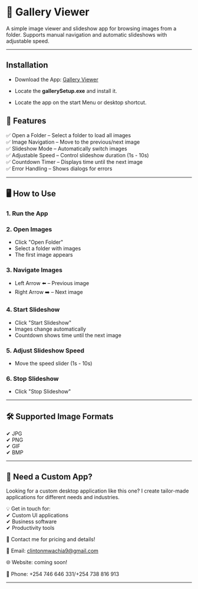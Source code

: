 # 📸 Gallery Viewer  
A simple image viewer and slideshow app for browsing images from a folder. 
Supports manual navigation and automatic slideshows with adjustable speed.  

---

## Installation

- Download the App: [Gallery Viewer](https://github.com/clinton-mwachia/Gallery/releases/tag/v1.0.0)

- Locate the **gallerySetup.exe** and install it.

- Locate the app on the start Menu or desktop shortcut.

## 🚀 Features  
✅ Open a Folder – Select a folder to load all images  
✅ Image Navigation – Move to the previous/next image  
✅ Slideshow Mode – Automatically switch images  
✅ Adjustable Speed – Control slideshow duration (1s - 10s)  
✅ Countdown Timer – Displays time until the next image  
✅ Error Handling – Shows dialogs for errors  

---

## 🖥️ How to Use  
### 1. Run the App

### 2. Open Images  
- Click "Open Folder"  
- Select a folder with images  
- The first image appears  

### 3. Navigate Images  
- Left Arrow ⬅️ – Previous image  
- Right Arrow ➡️ – Next image  

### 4. Start Slideshow  
- Click "Start Slideshow"  
- Images change automatically  
- Countdown shows time until the next image  

### 5. Adjust Slideshow Speed  
- Move the speed slider (1s - 10s)  

### 6. Stop Slideshow  
- Click "Stop Slideshow"  

---

## 🛠️ Supported Image Formats  
✔ JPG  
✔ PNG  
✔ GIF  
✔ BMP    

---

## 💼 Need a Custom App?  
Looking for a custom desktop application like this one? I create tailor-made applications 
for different needs and industries.  

💡 Get in touch for:  
✔ Custom UI applications  
✔ Business software  
✔ Productivity tools  

📩 Contact me for pricing and details!  

📧 Email: clintonmwachia9@gmail.com

🌐 Website: coming soon!  

📱 Phone: +254 746 646 331/+254 738 816 913  

---
